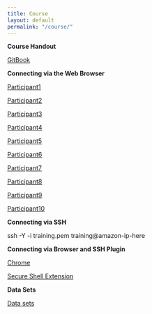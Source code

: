```yaml
---
title: Course
layout: default
permalink: "/course/"
---
```


**Course Handout**

[GitBook](https://tobiasrausch.gitbooks.io/variant-calling/content/)


**Connecting via the Web Browser**

[Participant1](chrome-extension://pnhechapfaindjhompbnflcldabbghjo/html/nassh.html#training@ec2-18-185-116-251.eu-central-1.compute.amazonaws.com:22)

[Participant2](chrome-extension://pnhechapfaindjhompbnflcldabbghjo/html/nassh.html#training@ec2-18-195-117-54.eu-central-1.compute.amazonaws.com:22)

[Participant3](chrome-extension://pnhechapfaindjhompbnflcldabbghjo/html/nassh.html#training@ec2-18-185-130-1.eu-central-1.compute.amazonaws.com:22)

[Participant4](chrome-extension://pnhechapfaindjhompbnflcldabbghjo/html/nassh.html#training@ec2-18-184-100-243.eu-central-1.compute.amazonaws.com:22)

[Participant5](chrome-extension://pnhechapfaindjhompbnflcldabbghjo/html/nassh.html#training@ec2-18-195-35-253.eu-central-1.compute.amazonaws.com:22)

[Participant6](chrome-extension://pnhechapfaindjhompbnflcldabbghjo/html/nassh.html#training@ec2-35-157-216-126.eu-central-1.compute.amazonaws.com:22)

[Participant7](chrome-extension://pnhechapfaindjhompbnflcldabbghjo/html/nassh.html#training@ec2-18-197-229-53.eu-central-1.compute.amazonaws.com:22)

[Participant8](chrome-extension://pnhechapfaindjhompbnflcldabbghjo/html/nassh.html#training@ec2-3-122-109-61.eu-central-1.compute.amazonaws.com:22)

[Participant9](chrome-extension://pnhechapfaindjhompbnflcldabbghjo/html/nassh.html#training@ec2-3-123-3-251.eu-central-1.compute.amazonaws.com:22)

[Participant10](chrome-extension://pnhechapfaindjhompbnflcldabbghjo/html/nassh.html#training@ec2-52-28-208-88.eu-central-1.compute.amazonaws.com:22)




**Connecting via SSH**

ssh -Y -i training.pem training@amazon-ip-here

**Connecting via Browser and SSH Plugin**

[Chrome](https://www.google.com/chrome/)

[Secure Shell Extension](https://chrome.google.com/webstore/detail/secure-shell-app/pnhechapfaindjhompbnflcldabbghjo)

**Data Sets**

[Data sets](ftp://ftp-exchange.embl-heidelberg.de/pub/exchange/rausch/outgoing/course/)

